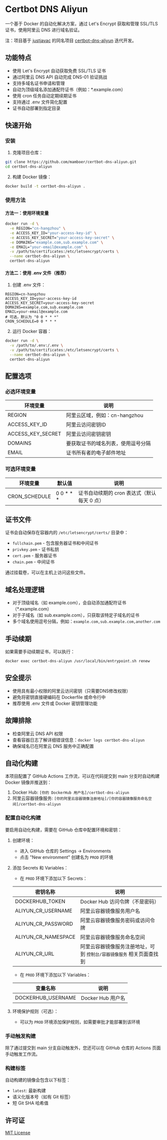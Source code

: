 # Certbot DNS Aliyun

一个基于 Docker 的自动化解决方案，通过 Let's Encrypt 获取和管理 SSL/TLS 证书，使用阿里云 DNS 进行域名验证。

注：项目基于 [justjavac](https://github.com/justjavac) 的同名项目 [certbot-dns-aliyun](https://github.com/justjavac/certbot-dns-aliyun) 迭代开发。

## 功能特点

- 使用 Let's Encrypt 自动获取免费 SSL/TLS 证书
- 通过阿里云 DNS API 自动完成 DNS-01 验证挑战
- 支持多域名证书申请和管理
- 自动为顶级域名添加通配符证书（例如：*.example.com）
- 使用 cron 任务自动定期续期证书
- 支持通过 .env 文件简化配置
- 证书自动部署到指定目录

## 快速开始

### 安装

1. 克隆项目仓库：
```bash
git clone https://github.com/mamboer/certbot-dns-aliyun.git
cd certbot-dns-aliyun
```

2. 构建 Docker 镜像：
```bash
docker build -t certbot-dns-aliyun .
```

### 使用方法

#### 方法一：使用环境变量

```bash
docker run -d \
  -e REGION="cn-hangzhou" \
  -e ACCESS_KEY_ID="your-access-key-id" \
  -e ACCESS_KEY_SECRET="your-access-key-secret" \
  -e DOMAINS="example.com,sub.example.com" \
  -e EMAIL="your-email@example.com" \
  -v /path/to/certificates:/etc/letsencrypt/certs \
  --name certbot-dns-aliyun \
  certbot-dns-aliyun
```

#### 方法二：使用 .env 文件（推荐）

1. 创建 .env 文件：
```
REGION=cn-hangzhou
ACCESS_KEY_ID=your-access-key-id
ACCESS_KEY_SECRET=your-access-key-secret
DOMAINS=example.com,sub.example.com
EMAIL=your-email@example.com
# 可选，默认为 "0 0 * * *"
CRON_SCHEDULE=0 0 * * *
```

2. 运行 Docker 容器：
```bash
docker run -d \
  -v /path/to/.env:/.env \
  -v /path/to/certificates:/etc/letsencrypt/certs \
  --name certbot-dns-aliyun \
  certbot-dns-aliyun
```

## 配置选项

### 必选环境变量

| 环境变量 | 说明 |
|----------|------|
| REGION | 阿里云区域，例如：cn-hangzhou |
| ACCESS_KEY_ID | 阿里云访问密钥ID |
| ACCESS_KEY_SECRET | 阿里云访问密钥密钥 |
| DOMAINS | 要获取证书的域名列表，使用逗号分隔 |
| EMAIL | 证书所有者的电子邮件地址 |

### 可选环境变量

| 环境变量 | 默认值 | 说明 |
|----------|--------|------|
| CRON_SCHEDULE | 0 0 * * * | 证书自动续期的 cron 表达式（默认每天 0 点） |

## 证书文件

证书会自动保存在容器内的 `/etc/letsencrypt/certs/` 目录中：

- `fullchain.pem` - 包含服务器证书和中间证书
- `privkey.pem` - 证书私钥
- `cert.pem` - 服务器证书
- `chain.pem` - 中间证书

通过挂载卷，可以在主机上访问这些文件。

## 域名处理逻辑

- 对于顶级域名（如 example.com），会自动添加通配符证书（*.example.com）
- 对于子域名（如 sub.example.com），只获取该特定子域名的证书
- 多个域名使用逗号分隔，例如：`example.com,sub.example.com,another.com`

## 手动续期

如果需要手动续期证书，可以执行：

```bash
docker exec certbot-dns-aliyun /usr/local/bin/entrypoint.sh renew
```

## 安全提示

- 使用具有最小权限的阿里云访问密钥（只需要DNS修改权限）
- 避免将密钥直接硬编码在 Dockerfile 或命令行中
- 推荐使用 .env 文件或 Docker 密钥管理功能

## 故障排除

- 检查阿里云 DNS API 权限
- 查看容器日志了解详细错误信息：`docker logs certbot-dns-aliyun`
- 确保域名已在阿里云 DNS 服务中正确配置

## 自动化构建

本项目配置了 GitHub Actions 工作流，可以在代码提交到 main 分支时自动构建 Docker 镜像并推送到：

1. Docker Hub: `[你的 DockerHub 用户名]/certbot-dns-aliyun`
2. 阿里云容器镜像服务: `[你的阿里云容器镜像注册地址]/[你的容器镜像服务命名空间]/certbot-dns-aliyun`

### 配置自动化构建

要启用自动化构建，需要在 GitHub 仓库中配置环境和密钥：

1. 创建环境：
   - 进入 GitHub 仓库的 Settings -> Environments
   - 点击 "New environment" 创建名为 `PROD` 的环境

2. 添加 Secrets 和 Variables：
   - 在 `PROD` 环境下添加以下 Secrets：

   | 密钥名称 | 说明 |
   |----------|------|
   | DOCKERHUB_TOKEN | Docker Hub 访问令牌（不是密码） |
   | ALIYUN_CR_USERNAME | 阿里云容器镜像服务用户名 |
   | ALIYUN_CR_PASSWORD | 阿里云容器镜像服务密码或访问令牌 |
   | ALIYUN_CR_NAMESPACE | 阿里云容器镜像服务命名空间 |
   | ALIYUN_CR_URL | 阿里云容器镜像服务注册地址，可到 `控制台/容器镜像服务` 相关页面查找到 |

   - 在 `PROD` 环境下添加以下 Variables：
   
   | 变量名称 | 说明 |
   |----------|------|
   | DOCKERHUB_USERNAME | Docker Hub 用户名 |

3. 环境保护规则（可选）：
   - 可以为 `PROD` 环境添加保护规则，如需要审批才能部署到该环境

### 手动触发构建

除了通过提交到 main 分支自动触发外，您还可以在 GitHub 仓库的 Actions 页面手动触发工作流。

### 构建标签

自动构建的镜像会包含以下标签：
- `latest`: 最新构建
- 语义化版本号（如有 Git 标签）
- 短 Git SHA 哈希值

## 许可证

[MIT License](LICENSE)
